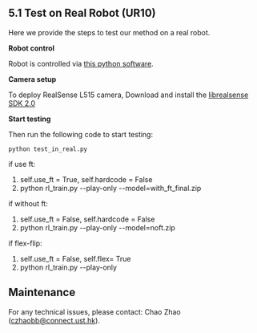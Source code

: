 ## 5.1 Test on Real Robot (UR10)
Here we provide the steps to test our method on a real robot.

**Robot control**

Robot is controlled via [this python software](https://github.com/SintefManufacturing/python-urx).

**Camera setup**

To deploy RealSense L515 camera,
Download and install the [librealsense SDK 2.0](https://github.com/IntelRealSense/librealsense)

**Start testing**

Then run the following code to start testing:
```
python test_in_real.py
```

if use ft:
1. self.use_ft = True, self.hardcode = False 
2. python rl_train.py --play-only --model=with_ft_final.zip

if without ft:
1. self.use_ft = False, self.hardcode = False
2. python rl_train.py --play-only --model=noft.zip

if flex-flip:
1. self.use_ft = False, self.flex= True
2. python rl_train.py --play-only

## Maintenance 
For any technical issues, please contact: Chao Zhao (czhaobb@connect.ust.hk).
